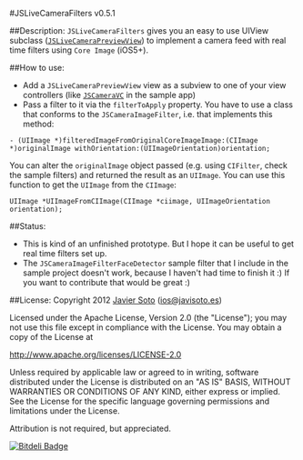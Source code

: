 #JSLiveCameraFilters v0.5.1

##Description:
```JSLiveCameraFilters``` gives you an easy to use UIView subclass ([```JSLiveCameraPreviewView```](https://github.com/JaviSoto/JSLiveCameraFilters/blob/master/JSLiveCameraFilters/JSLiveCameraPreviewView.h)) to implement a camera feed with real time filters using ```Core Image``` (iOS5+).

##How to use:

- Add a ```JSLiveCameraPreviewView``` view as a subview to one of your view controllers (like [```JSCameraVC```](https://github.com/JaviSoto/JSLiveCameraFilters/blob/master/JSLiveCameraFiltersSampleProject/JSCameraVC.m) in the sample app)
- Pass a filter to it via the ```filterToApply``` property. You have to use a class that conforms to the ```JSCameraImageFilter```, i.e. that implements this method:

```objc
- (UIImage *)filteredImageFromOriginalCoreImageImage:(CIImage *)originalImage withOrientation:(UIImageOrientation)orientation;
```
You can alter the ```originalImage``` object passed (e.g. using ```CIFilter```, check the sample filters) and returned the result as an ```UIImage```. You can use this function to get the ```UIImage``` from the ```CIImage```:

```objc
UIImage *UIImageFromCIImage(CIImage *ciimage, UIImageOrientation orientation);
```

##Status:
- This is kind of an unfinished prototype. But I hope it can be useful to get real time filters set up.
- The ```JSCameraImageFilterFaceDetector``` sample filter that I include in the sample project doesn't work, because I haven't had time to finish it :) If you want to contribute that would be great :)

##License:
Copyright 2012 [Javier Soto](http://twitter.com/javisoto) (ios@javisoto.es)

Licensed under the Apache License, Version 2.0 (the "License");
you may not use this file except in compliance with the License.
You may obtain a copy of the License at

http://www.apache.org/licenses/LICENSE-2.0

Unless required by applicable law or agreed to in writing, software
distributed under the License is distributed on an "AS IS" BASIS,
WITHOUT WARRANTIES OR CONDITIONS OF ANY KIND, either express or implied.
See the License for the specific language governing permissions and
 limitations under the License. 

Attribution is not required, but appreciated.

[![Bitdeli Badge](https://d2weczhvl823v0.cloudfront.net/JaviSoto/jslivecamerafilters/trend.png)](https://bitdeli.com/free "Bitdeli Badge")

